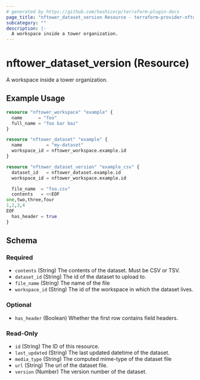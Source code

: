 ```yaml
---
# generated by https://github.com/hashicorp/terraform-plugin-docs
page_title: "nftower_dataset_version Resource - terraform-provider-nftower"
subcategory: ""
description: |-
  A workspace inside a tower organization.
---
```


# nftower_dataset_version (Resource)

A workspace inside a tower organization.

## Example Usage

```terraform
resource "nftower_workspace" "example" {
  name      = "foo"
  full_name = "foo bar baz"
}

resource "nftower_dataset" "example" {
  name         = "my-dataset"
  workspace_id = nftower_workspace.example.id
}

resource "nftower_dataset_version" "example_csv" {
  dataset_id   = nftower_dataset.example.id
  workspace_id = nftower_workspace.example.id

  file_name  = "foo.csv"
  contents   = <<EOF
one,two,three,four
1,2,3,4
EOF
  has_header = true
}
```

<!-- schema generated by tfplugindocs -->
## Schema

### Required

- `contents` (String) The contents of the dataset. Must be CSV or TSV.
- `dataset_id` (String) The id of the dataset to upload to.
- `file_name` (String) The name of the file
- `workspace_id` (String) The id of the workspace in which the dataset lives.

### Optional

- `has_header` (Boolean) Whether the first row contains field headers.

### Read-Only

- `id` (String) The ID of this resource.
- `last_updated` (String) The last updated datetime of the dataset.
- `media_type` (String) The computed mime-type of the dataset file
- `url` (String) The url of the dataset file.
- `version` (Number) The version number of the dataset.


